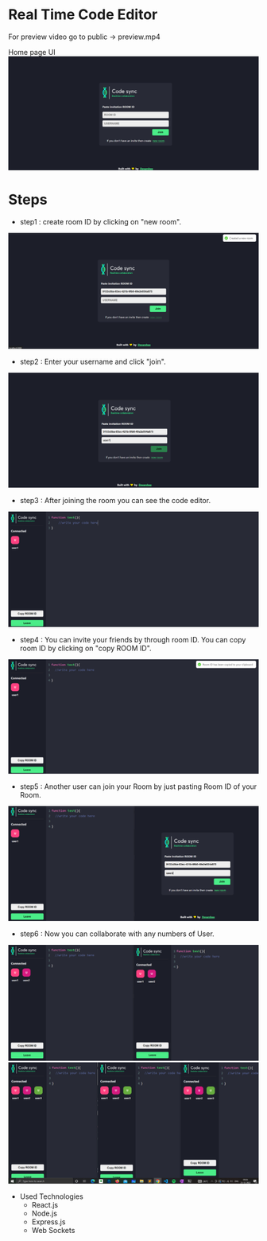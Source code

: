 # Real Time Code Editor

For preview video go to public -> preview.mp4

Home page UI
<img src="./public/preview%20Images/step1.png">


# Steps

* step1 : create room ID by clicking on "new room".
<img src="./public/preview%20Images/step2.png">

* step2 : Enter your username and click "join".
<img src="./public/preview%20Images/step3.png">

* step3 : After joining the room you can see the code editor.
<img src="./public/preview%20Images/step4.png">

* step4 : You can invite your friends by through room ID. You can copy room ID by clicking on "copy ROOM ID".
<img src="./public/preview%20Images/step5.png">

* step5 : Another user can join your Room by just pasting Room ID of your Room.
<img src="./public/preview%20Images/step6.png">

* step6 : Now you can collaborate with any numbers of User.
<img src="./public/preview%20Images/step7.png">
<img src="./public/preview%20Images/step8.png">



* Used Technologies
    * React.js
    * Node.js
    * Express.js
    * Web Sockets



